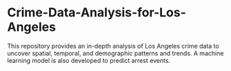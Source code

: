 # Crime-Data-Analysis-for-Los-Angeles
This repository provides an in-depth analysis of Los Angeles crime data to uncover spatial, temporal, and demographic patterns and trends. A machine learning model is also developed to predict arrest events.
